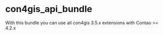 con4gis_api_bundle
==============
With this bundle you can use all con4gis 3.5.x extensions with Contao >= 4.2.x

